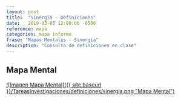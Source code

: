 ```yaml
---
layout: post
title:  "Sinergia - Definiciones"
date:   2019-03-05 12:00:00 -0500
reference: mapa
categories: mapa informe
frase: "Mapas Mentales - Sinergia"
description: "Consulta de definiciones en clase"
---
```

## Mapa Mental
<a href="{{ site.baseurl }}/TareasInvestigaciones/definiciones/sinergia.png">![Imagen Mapa Mental]({{ site.baseurl }}/TareasInvestigaciones/definiciones/sinergia.png "Mapa Mental")</a>
